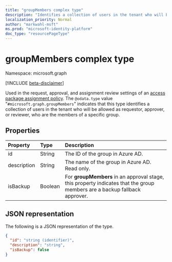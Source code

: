 ```yaml
---
title: "groupMembers complex type"
description: "Identifies a collection of users in the tenant who will be allowed as requestor, approver, or reviewer."
localization_priority: Normal
author: "markwahl-msft"
ms.prod: "microsoft-identity-platform"
doc_type: "resourcePageType"
---
```


# groupMembers complex type

Namespace: microsoft.graph

[!INCLUDE [beta-disclaimer](../../includes/beta-disclaimer.md)]

Used in the request, approval, and assignment review settings of an [access package assignment policy](accesspackageassignmentpolicy.md). 
The `@odata.type` value "`#microsoft.graph.groupMembers`" indicates that this type identifies a collection of users in the tenant who will be allowed as requestor, approver, or reviewer, who are the members of a specific group.

## Properties

| Property                     | Type                      | Description |
| :--------------------------- | :------------------------ | :---------- |
| id |String | The ID of the group in Azure AD. |
| description |String | The name of the group in Azure AD. Read only. |
| isBackup | Boolean | For **groupMembers** in an approval stage, this property indicates that the group members are a backup fallback approver. |

## JSON representation


The following is a JSON representation of the type.

<!-- {
  "blockType": "resource",
  "optionalProperties": [

  ],
  "@odata.type": "microsoft.graph.groupMembers",
  "baseType": "microsoft.graph.userSet"
}-->

```json
{
  "id": "string (identifier)",
  "description": "string",
  "isBackup": false
}
```



<!-- uuid: 16cd6b66-4b1a-43a1-adaf-3a886856ed98
2019-02-04 14:57:30 UTC -->
<!-- {
  "type": "#page.annotation",
  "description": "groupMembers complex type",
  "keywords": "",
  "section": "documentation",
  "tocPath": ""
}-->
